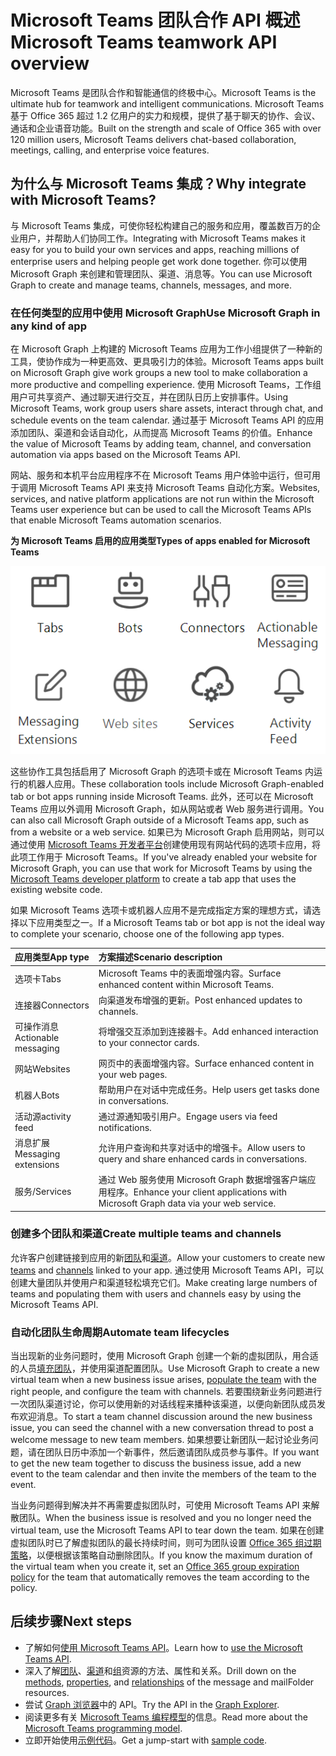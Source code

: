 # <a name="microsoft-teams-teamwork-api-overview"></a><span data-ttu-id="d70dc-101">Microsoft Teams 团队合作 API 概述</span><span class="sxs-lookup"><span data-stu-id="d70dc-101">Microsoft Teams teamwork API overview</span></span>

<span data-ttu-id="d70dc-102">Microsoft Teams 是团队合作和智能通信的终极中心。</span><span class="sxs-lookup"><span data-stu-id="d70dc-102">Microsoft Teams is the ultimate hub for teamwork and intelligent communications.</span></span> <span data-ttu-id="d70dc-103">Microsoft Teams 基于 Office 365 超过 1.2 亿用户的实力和规模，提供了基于聊天的协作、会议、通话和企业语音功能。</span><span class="sxs-lookup"><span data-stu-id="d70dc-103">Built on the strength and scale of Office 365 with over 120 million users, Microsoft Teams delivers chat-based collaboration, meetings, calling, and enterprise voice features.</span></span>

## <a name="why-integrate-with-microsoft-teams"></a><span data-ttu-id="d70dc-104">为什么与 Microsoft Teams 集成？</span><span class="sxs-lookup"><span data-stu-id="d70dc-104">Why integrate with Microsoft Teams?</span></span>

<span data-ttu-id="d70dc-105">与 Microsoft Teams 集成，可使你轻松构建自己的服务和应用，覆盖数百万的企业用户，并帮助人们协同工作。</span><span class="sxs-lookup"><span data-stu-id="d70dc-105">Integrating with Microsoft Teams makes it easy for you to build your own services and apps, reaching millions of enterprise users and helping people get work done together.</span></span> <span data-ttu-id="d70dc-106">你可以使用 Microsoft Graph 来创建和管理团队、渠道、消息等。</span><span class="sxs-lookup"><span data-stu-id="d70dc-106">You can use Microsoft Graph to create and manage teams, channels, messages, and more.</span></span>

### <a name="use-microsoft-graph-in-any-kind-of-app"></a><span data-ttu-id="d70dc-107">在任何类型的应用中使用 Microsoft Graph</span><span class="sxs-lookup"><span data-stu-id="d70dc-107">Use Microsoft Graph in any kind of app</span></span>

<span data-ttu-id="d70dc-108">在 Microsoft Graph 上构建的 Microsoft Teams 应用为工作小组提供了一种新的工具，使协作成为一种更高效、更具吸引力的体验。</span><span class="sxs-lookup"><span data-stu-id="d70dc-108">Microsoft Teams apps built on Microsoft Graph give work groups a new tool to make collaboration a more productive and compelling experience.</span></span> <span data-ttu-id="d70dc-109">使用 Microsoft Teams，工作组用户可共享资产、通过聊天进行交互，并在团队日历上安排事件。</span><span class="sxs-lookup"><span data-stu-id="d70dc-109">Using Microsoft Teams, work group users share assets, interact through chat, and schedule events on the team calendar.</span></span> <span data-ttu-id="d70dc-110">通过基于 Microsoft Teams API 的应用添加团队、渠道和会话自动化，从而提高 Microsoft Teams 的价值。</span><span class="sxs-lookup"><span data-stu-id="d70dc-110">Enhance the value of Microsoft Teams by adding team, channel, and conversation automation via apps based on the Microsoft Teams API.</span></span>

<span data-ttu-id="d70dc-111">网站、服务和本机平台应用程序不在 Microsoft Teams 用户体验中运行，但可用于调用 Microsoft Teams API 来支持 Microsoft Teams 自动化方案。</span><span class="sxs-lookup"><span data-stu-id="d70dc-111">Websites, services, and native platform applications are not run within the Microsoft Teams user experience but can be used to call the Microsoft Teams APIs that enable Microsoft Teams automation scenarios.</span></span>

<span data-ttu-id="d70dc-112">**为 Microsoft Teams 启用的应用类型**</span><span class="sxs-lookup"><span data-stu-id="d70dc-112">**Types of apps enabled for Microsoft Teams**</span></span>

![从选项卡、机器人、网站和服务中调用 Microsoft Teams API](images/TeamsAppEndpoints.png)

<span data-ttu-id="d70dc-114">这些协作工具包括启用了 Microsoft Graph 的选项卡或在 Microsoft Teams 内运行的机器人应用。</span><span class="sxs-lookup"><span data-stu-id="d70dc-114">These collaboration tools include Microsoft Graph-enabled tab or bot apps running inside Microsoft Teams.</span></span> <span data-ttu-id="d70dc-115">此外，还可以在 Microsoft Teams 应用以外调用 Microsoft Graph，如从网站或者 Web 服务进行调用。</span><span class="sxs-lookup"><span data-stu-id="d70dc-115">You can also call Microsoft Graph outside of a Microsoft Teams app, such as from a website or a web service.</span></span> <span data-ttu-id="d70dc-116">如果已为 Microsoft Graph 启用网站，则可以通过使用 [Microsoft Teams 开发者平台](https://docs.microsoft.com/zh-CN/microsoftteams/platform/#pivot=home&panel=home-all)创建使用现有网站代码的选项卡应用，将此项工作用于 Microsoft Teams。</span><span class="sxs-lookup"><span data-stu-id="d70dc-116">If you've already enabled your website for Microsoft Graph, you can use that work for Microsoft Teams by using the [Microsoft Teams developer platform](https://docs.microsoft.com/zh-CN/microsoftteams/platform/#pivot=home&panel=home-all) to create a tab app that uses the existing website code.</span></span>

<span data-ttu-id="d70dc-117">如果 Microsoft Teams 选项卡或机器人应用不是完成指定方案的理想方式，请选择以下应用类型之一。</span><span class="sxs-lookup"><span data-stu-id="d70dc-117">If a Microsoft Teams tab or bot app is not the ideal way to complete your scenario, choose one of the following app types.</span></span>

|<span data-ttu-id="d70dc-118">应用类型</span><span class="sxs-lookup"><span data-stu-id="d70dc-118">App type</span></span>|<span data-ttu-id="d70dc-119">方案描述</span><span class="sxs-lookup"><span data-stu-id="d70dc-119">Scenario description</span></span>|
|:-------|:-------------------|
|<span data-ttu-id="d70dc-120">选项卡</span><span class="sxs-lookup"><span data-stu-id="d70dc-120">Tabs</span></span>|<span data-ttu-id="d70dc-121">Microsoft Teams 中的表面增强内容。</span><span class="sxs-lookup"><span data-stu-id="d70dc-121">Surface enhanced content within Microsoft Teams.</span></span>|
|<span data-ttu-id="d70dc-122">连接器</span><span class="sxs-lookup"><span data-stu-id="d70dc-122">Connectors</span></span>|<span data-ttu-id="d70dc-123">向渠道发布增强的更新。</span><span class="sxs-lookup"><span data-stu-id="d70dc-123">Post enhanced updates to channels.</span></span>|
|<span data-ttu-id="d70dc-124">可操作消息</span><span class="sxs-lookup"><span data-stu-id="d70dc-124">Actionable messaging</span></span>|<span data-ttu-id="d70dc-125">将增强交互添加到连接器卡。</span><span class="sxs-lookup"><span data-stu-id="d70dc-125">Add enhanced interaction to your connector cards.</span></span>|
|<span data-ttu-id="d70dc-126">网站</span><span class="sxs-lookup"><span data-stu-id="d70dc-126">Websites</span></span>|<span data-ttu-id="d70dc-127">网页中的表面增强内容。</span><span class="sxs-lookup"><span data-stu-id="d70dc-127">Surface enhanced content in your web pages.</span></span>|
|<span data-ttu-id="d70dc-128">机器人</span><span class="sxs-lookup"><span data-stu-id="d70dc-128">Bots</span></span>|<span data-ttu-id="d70dc-129">帮助用户在对话中完成任务。</span><span class="sxs-lookup"><span data-stu-id="d70dc-129">Help users get tasks done in conversations.</span></span>|
|<span data-ttu-id="d70dc-130">活动源</span><span class="sxs-lookup"><span data-stu-id="d70dc-130">activity feed</span></span>|<span data-ttu-id="d70dc-131">通过源通知吸引用户。</span><span class="sxs-lookup"><span data-stu-id="d70dc-131">Engage users via feed notifications.</span></span>|
|<span data-ttu-id="d70dc-132">消息扩展</span><span class="sxs-lookup"><span data-stu-id="d70dc-132">Messaging extensions</span></span>|<span data-ttu-id="d70dc-133">允许用户查询和共享对话中的增强卡。</span><span class="sxs-lookup"><span data-stu-id="d70dc-133">Allow users to query and share enhanced cards in conversations.</span></span>|
|<span data-ttu-id="d70dc-134">服务</span><span class="sxs-lookup"><span data-stu-id="d70dc-134">/Services</span></span>|<span data-ttu-id="d70dc-135">通过 Web 服务使用 Microsoft Graph 数据增强客户端应用程序。</span><span class="sxs-lookup"><span data-stu-id="d70dc-135">Enhance your client applications with Microsoft Graph data via your web service.</span></span>|


### <a name="create-multiple-teams-and-channels"></a><span data-ttu-id="d70dc-136">创建多个团队和渠道</span><span class="sxs-lookup"><span data-stu-id="d70dc-136">Create multiple teams and channels</span></span>

<span data-ttu-id="d70dc-137">允许客户创建链接到应用的新[团队](../api-reference/beta/resources/team.md)和[渠道](../api-reference/beta/resources/channel.md)。</span><span class="sxs-lookup"><span data-stu-id="d70dc-137">Allow your customers to create new [teams](../api-reference/beta/resources/team.md) and [channels](../api-reference/beta/resources/channel.md) linked to your app.</span></span> <span data-ttu-id="d70dc-138">通过使用 Microsoft Teams API，可以创建大量团队并使用户和渠道轻松填充它们。</span><span class="sxs-lookup"><span data-stu-id="d70dc-138">Make creating large numbers of teams and populating them with users and channels easy by using the Microsoft Teams API.</span></span>

### <a name="automate-team-lifecycles"></a><span data-ttu-id="d70dc-139">自动化团队生命周期</span><span class="sxs-lookup"><span data-stu-id="d70dc-139">Automate team lifecycles</span></span>

<span data-ttu-id="d70dc-140">当出现新的业务问题时，使用 Microsoft Graph 创建一个新的虚拟团队，用合适的人员[填充团队](../api-reference/v1.0/api/group_post_members.md)，并使用渠道配置团队。</span><span class="sxs-lookup"><span data-stu-id="d70dc-140">Use Microsoft Graph to create a new virtual team when a new business issue arises, [populate the team](../api-reference/v1.0/api/group_post_members.md) with the right people, and configure the team with channels.</span></span> <span data-ttu-id="d70dc-141">若要围绕新业务问题进行一次团队渠道讨论，你可以使用新的对话线程来播种该渠道，以便向新团队成员发布欢迎消息。</span><span class="sxs-lookup"><span data-stu-id="d70dc-141">To start a team channel discussion around the new business issue, you can seed the channel with a new conversation thread to post a welcome message to new team members.</span></span> <span data-ttu-id="d70dc-142">如果想要让新团队一起讨论业务问题，请在团队日历中添加一个新事件，然后邀请团队成员参与事件。</span><span class="sxs-lookup"><span data-stu-id="d70dc-142">If you want to get the new team together to discuss the business issue, add a new event to the team calendar and then invite the members of the team to the event.</span></span>

<span data-ttu-id="d70dc-143">当业务问题得到解决并不再需要虚拟团队时，可使用 Microsoft Teams API 来解散团队。</span><span class="sxs-lookup"><span data-stu-id="d70dc-143">When the business issue is resolved and you no longer need the virtual team, use the Microsoft Teams API to tear down the team.</span></span> <span data-ttu-id="d70dc-144">如果在创建虚拟团队时已了解虚拟团队的最长持续时间，则可为团队设置 [Office 365 组过期策略](https://support.office.com/en-us/article/office-365-group-expiration-policy-8d253fe5-0e09-4b3c-8b5e-f48def064733?ui=en-US&rs=en-US&ad=US)，以便根据该策略自动删除团队。</span><span class="sxs-lookup"><span data-stu-id="d70dc-144">If you know the maximum duration of the virtual team when you create it, set an [Office 365 group expiration policy](https://support.office.com/en-us/article/office-365-group-expiration-policy-8d253fe5-0e09-4b3c-8b5e-f48def064733?ui=en-US&rs=en-US&ad=US) for the team that automatically removes the team according to the policy.</span></span>

## <a name="next-steps"></a><span data-ttu-id="d70dc-145">后续步骤</span><span class="sxs-lookup"><span data-stu-id="d70dc-145">Next steps</span></span>

- <span data-ttu-id="d70dc-146">了解如何[使用 Microsoft Teams API](../api-reference/beta/resources/teams_api_overview.md)。</span><span class="sxs-lookup"><span data-stu-id="d70dc-146">Learn how to [use the Microsoft Teams API](../api-reference/beta/resources/teams_api_overview.md).</span></span>
- <span data-ttu-id="d70dc-147">深入了解[团队](../api-reference/beta/resources/team.md)、[渠道](../api-reference/beta/resources/channel.md)和[组](.../api-reference/v1.0/resources/group.md)资源的方法、属性和关系。</span><span class="sxs-lookup"><span data-stu-id="d70dc-147">Drill down on the [methods](../api-reference/beta/resources/team.md), [properties](../api-reference/beta/resources/channel.md), and [relationships](.../api-reference/v1.0/resources/group.md) of the message and mailFolder resources.</span></span>
- <span data-ttu-id="d70dc-148">尝试 [Graph 浏览器](https://developer.microsoft.com/zh-CN/graph/graph-explorer)中的 API。</span><span class="sxs-lookup"><span data-stu-id="d70dc-148">Try the API in the [Graph Explorer](https://developer.microsoft.com/zh-CN/graph/graph-explorer).</span></span>
- <span data-ttu-id="d70dc-149">阅读更多有关 [Microsoft Teams 编程模型](https://docs.microsoft.com/zh-CN/microsoftteams/platform/concepts/concepts-overview)的信息。</span><span class="sxs-lookup"><span data-stu-id="d70dc-149">Read more about the [Microsoft Teams programming model](https://docs.microsoft.com/zh-CN/microsoftteams/platform/concepts/concepts-overview).</span></span>
- <span data-ttu-id="d70dc-150">立即开始使用[示例代码](https://github.com/OfficeDev/microsoft-teams-sample-graph)。</span><span class="sxs-lookup"><span data-stu-id="d70dc-150">Get a jump-start with [sample code](https://github.com/OfficeDev/microsoft-teams-sample-graph).</span></span>


